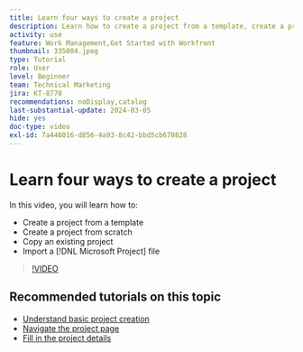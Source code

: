 ```yaml
---
title: Learn four ways to create a project
description: Learn how to create a project from a template, create a project from scratch, copy an existing project, or import a [!DNL Microsoft Project] file.
activity: use
feature: Work Management,Get Started with Workfront
thumbnail: 335084.jpeg
type: Tutorial
role: User
level: Beginner
team: Technical Marketing
jira: KT-8770
recommendations: noDisplay,catalog
last-substantial-update: 2024-03-05
hide: yes
doc-type: video
exl-id: 7a446016-d856-4a93-8c42-bbd5cb670828
---
```

# Learn four ways to create a project

In this video, you will learn how to:

* Create a project from a template
* Create a project from scratch
* Copy an existing project
* Import a [!DNL Microsoft Project] file

>[!VIDEO](https://video.tv.adobe.com/v/335084/?quality=12&learn=on)

## Recommended tutorials on this topic

* [Understand basic project creation](/help/manage-work/projects/understand-basic-project-creation.md)
* [Navigate the project page](/help/manage-work/projects/navigate-the-project-page.md)
* [Fill in the project details](/help/manage-work/projects/fill-in-the-project-details.md)
